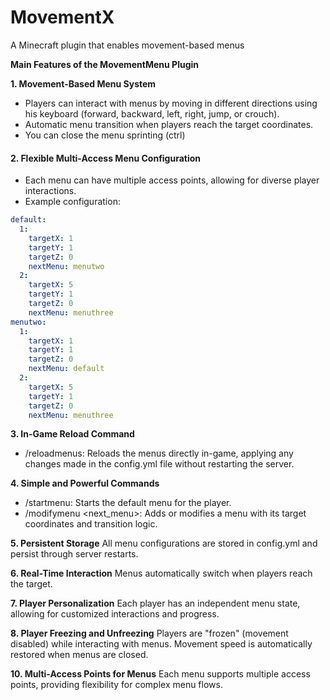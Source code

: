 # MovementX
A Minecraft plugin that enables movement-based menus

 **Main Features of the MovementMenu Plugin**

**1. Movement-Based Menu System**  
- Players can interact with menus by moving in different directions using his keyboard (forward, backward, left, right, jump, or crouch).  
- Automatic menu transition when players reach the target coordinates.  
- You can close the menu sprinting (ctrl)
#### **2. Flexible Multi-Access Menu Configuration**  
- Each menu can have multiple access points, allowing for diverse player interactions.  
- Example configuration:  
```yaml
default:
  1:
    targetX: 1
    targetY: 1
    targetZ: 0
    nextMenu: menutwo
  2:
    targetX: 5
    targetY: 1
    targetZ: 0
    nextMenu: menuthree
menutwo:
  1:
    targetX: 1
    targetY: 1
    targetZ: 0
    nextMenu: default
  2:
    targetX: 5
    targetY: 1
    targetZ: 0
    nextMenu: menuthree
```
**3. In-Game Reload Command**
- /reloadmenus: Reloads the menus directly in-game, applying any changes made in the config.yml file without restarting the server.

**4. Simple and Powerful Commands**
- /startmenu: Starts the default menu for the player.
- /modifymenu <name> <coordinates> <next_menu>: Adds or modifies a menu with its target coordinates and transition logic.

**5. Persistent Storage**
All menu configurations are stored in config.yml and persist through server restarts.

**6. Real-Time Interaction**
Menus automatically switch when players reach the target.

**7. Player Personalization**
Each player has an independent menu state, allowing for customized interactions and progress.

**8. Player Freezing and Unfreezing**
Players are "frozen" (movement disabled) while interacting with menus.
Movement speed is automatically restored when menus are closed.

**10. Multi-Access Points for Menus**
Each menu supports multiple access points, providing flexibility for complex menu flows.
